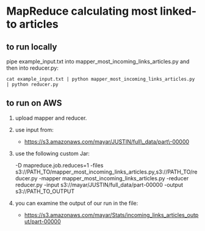 # MapReduce calculating most linked-to articles

## to run locally 
pipe example\_input.txt into mapper_most_incoming_links_articles.py and then into reducer.py:

    cat example_input.txt | python mapper_most_incoming_links_articles.py | python reducer.py 

## to run on AWS
1. upload mapper and reducer.
2. use input from: 
    * https://s3.amazonaws.com/mayar/JUSTIN/full\_data/part\-00000


3. use the following custom Jar:

    -D mapreduce.job.reduces=1 -files s3://PATH_TO/mapper_most_incoming_links_articles.py,s3://PATH_TO/reducer.py -mapper mapper_most_incoming_links_articles.py -reducer reducer.py -input s3://mayar/JUSTIN/full_data/part-00000 -output s3://PATH_TO_OUTPUT


4. you can examine the output of our run in the file:
    * https://s3.amazonaws.com/mayar/Stats/incoming_links_articles_output/part-00000